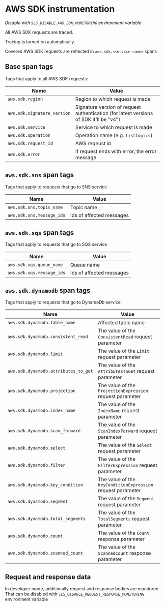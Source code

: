 # AWS SDK instrumentation

_Disable with `SLS_DISABLE_AWS_SDK_MONITORING` environment variable_

All AWS SDK requests are traced.

Tracing is turned on automatically.

Covered AWS SDK requests are reflected in `aws.sdk.<service-name>` spans

## Base span tags

Tags that apply to all AWS SDK requests:

| Name                        | Value                                                                                  |
| --------------------------- | -------------------------------------------------------------------------------------- |
| `aws.sdk.region`            | Region to which request is made                                                        |
| `aws.sdk.signature_version` | Signature version of request authentication (for latest versions of SDK it'll be "v4") |
| `aws.sdk.service`           | Service to which request is made                                                       |
| `aws.sdk.operation`         | Operation name (e.g. `listtopics`)                                                     |
| `aws.sdk.request_id`        | AWS reqeust id                                                                         |
| `aws.sdk.error`             | If request ends with error, the error message                                          |

## `aws.sdk.sns` span tags

Tags that apply to requests that go to SNS service

| Name                      | Value                    |
| ------------------------- | ------------------------ |
| `aws.sdk.sns.topic_name`  | Topic name               |
| `aws.sdk.sns.message_ids` | Ids of affected messages |

## `aws.sdk.sqs` span tags

Tags that apply to requests that go to SQS service

| Name                      | Value                    |
| ------------------------- | ------------------------ |
| `aws.sdk.sqs.queue_name`  | Queue name               |
| `aws.sdk.sqs.message_ids` | Ids of affected messages |

## `aws.sdk.dynamodb` span tags

Tags that apply to requests that go to DynamoDb service

| Name                                 | Value                                                       |
| ------------------------------------ | ----------------------------------------------------------- |
| `aws.sdk.dynamodb.table_name`        | Affected table name                                         |
| `aws.sdk.dynamodb.consistent_read`   | The value of the `ConsistentRead` request parameter         |
| `aws.sdk.dynamodb.limit`             | The value of the `Limit` request parameter                  |
| `aws.sdk.dynamodb.attributes_to_get` | The value of the `AttributesToGet` request parameter        |
| `aws.sdk.dynamodb.projection`        | The value of the `ProjectionExpression` request parameter   |
| `aws.sdk.dynamodb.index_name`        | The value of the `IndexName` request parameter              |
| `aws.sdk.dynamodb.scan_forward`      | The value of the `ScanIndexForward` request parameter       |
| `aws.sdk.dynamodb.select`            | The value of the `Select` request parameter                 |
| `aws.sdk.dynamodb.filter`            | The value of the `FilterExpression` request parameter       |
| `aws.sdk.dynamodb.key_condition`     | The value of the `KeyConditionExpression` request parameter |
| `aws.sdk.dynamodb.segment`           | The value of the `Segment` request parameter                |
| `aws.sdk.dynamodb.total_segments`    | The value of the `TotalSegments` request parameter          |
| `aws.sdk.dynamodb.count`             | The value of the `Count` response parameter                 |
| `aws.sdk.dynamodb.scanned_count`     | The value of the `ScannedCount` response parameter          |

## Request and response data

In developer mode, additionally request and response bodies are monitored. That can be disabled with `SLS_DISABLE_REQUEST_RESPONSE_MONITORING` environment variable
